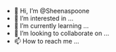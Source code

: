 - 👋 Hi, I’m @Sheenaspoone
- 👀 I’m interested in ...
- 🌱 I’m currently learning ...
- 💞️ I’m looking to collaborate on ...
- 📫 How to reach me ...

<!---
Sheenaspoone/Sheenaspoone is a ✨ special ✨ repository because its `README.md` (this file) appears on your GitHub profile.
You can click the Preview link to take a look at your changes.
--->
